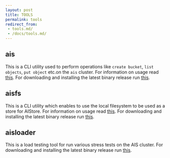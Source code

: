 ```yaml
---
layout: post
title: TOOLS
permalink: tools
redirect_from:
 - tools.md/
 - /docs/tools.md/
---
```


## ais

This is a CLI utility used to perform operations like `create bucket`, `list objects`, `put object` etc.on the `ais` cluster.
For information on usage read [this](/docs/cli.md).
For downloading and installing the latest binary release run [this](/cmd/cli/install_bin.sh).

## aisfs

This is a CLI utility which enables to use the local filesystem to be used as a store for AIStore.
For information on usage read [this](/docs/aisfs.md).
For downloading and installing the latest binary release run [this](/cmd/aisfs/install_bin.sh).

## aisloader

This is a load testing tool for run various stress tests on the AIS cluster.
For downloading and installing the latest binary release run [this](/cmd/aisloader/install_bin.sh).
